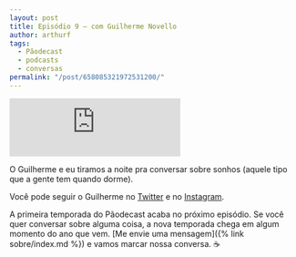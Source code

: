 ```yaml
---
layout: post
title: Episódio 9 – com Guilherme Novello
author: arthurf
tags:
  - Pãodecast
  - podcasts
  - conversas
permalink: "/post/658085321972531200/"
---
```


<iframe src="https://anchor.fm/paomortadela/embed/episodes/Guilherme-Novello-em015m" height="102px" class="full-width" frameborder="0" scrolling="no"></iframe>

O Guilherme e eu tiramos a noite pra conversar sobre sonhos (aquele tipo que a gente tem quando dorme).

Você pode seguir o Guilherme no [Twitter](https://twitter.com/novellogg) e no [Instagram](https://www.instagram.com/novellog_).

A primeira temporada do Pãodecast acaba no próximo episódio. Se você quer conversar sobre alguma coisa, a nova temporada chega em algum momento do ano que vem. [Me envie uma mensagem]({% link sobre/index.md %}) e vamos marcar nossa conversa. ☕️
